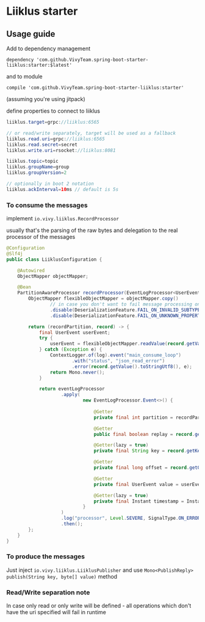 # Liiklus starter

## Usage guide

Add to dependency management

`dependency 'com.github.VivyTeam.spring-boot-starter-liiklus:starter:$latest'`

and to module 

`compile 'com.github.VivyTeam.spring-boot-starter-liiklus:starter'`

(assuming you're using jitpack)

define properties to connect to liiklus

```java
liiklus.target=grpc://liiklus:6565

// or read/write separately, target will be used as a fallback
liiklus.read.uri=grpc://liiklus:6565
liiklus.read.secret=secret
liiklus.write.uri=rsocket://liiklus:8081

liiklus.topic=topic
liiklus.groupName=group
liiklus.groupVersion=2

// optionally in boot 2 notation
liiklus.ackInterval=10ms // default is 5s
```

### To consume the messages
implement `io.vivy.liiklus.RecordProcessor`

usually that's the parsing of the raw bytes and delegation to the real processor of the messages

```java
@Configuration
@Slf4j
public class LiiklusConfiguration {

    @Autowired
    ObjectMapper objectMapper;

    @Bean
    PartitionAwareProcessor recordProcessor(EventLogProcessor<UserEvent> eventLogProcessor) {
        ObjectMapper flexibleObjectMapper = objectMapper.copy()
                // in case you don't want to fail message processing on parse
                .disable(DeserializationFeature.FAIL_ON_INVALID_SUBTYPE)
                .disable(DeserializationFeature.FAIL_ON_UNKNOWN_PROPERTIES);

        return (recordPartition, record) -> {
            final UserEvent userEvent;
            try {
                userEvent = flexibleObjectMapper.readValue(record.getValue().toByteArray(), UserEvent.class);
            } catch (Exception e) {
                ContextLogger.of(log).event("main_consume_loop")
                        .with("status", "json_read_error")
                        .error(record.getValue().toStringUtf8(), e);
                return Mono.never();
            }

            return eventLogProcessor
                    .apply(
                            new EventLogProcessor.Event<>() {
                                
                                @Getter
                                private final int partition = recordPartition;

                                @Getter
                                public final boolean replay = record.getReplay();

                                @Getter(lazy = true)
                                private final String key = record.getKey().toStringUtf8();

                                @Getter
                                private final long offset = record.getOffset();

                                @Getter
                                private final UserEvent value = userEvent;

                                @Getter(lazy = true)
                                private final Instant timestamp = Instant.ofEpochMilli(Timestamps.toMillis(record.getTimestamp()));
                            }
                    )
                    .log("processor", Level.SEVERE, SignalType.ON_ERROR)
                    .then();
        };
    }
}
```

### To produce the messages

Just inject `io.vivy.liiklus.LiiklusPublisher` and use `Mono<PublishReply> publish(String key, byte[] value)` method

### Read/Write separation note

In case only read or only write will be defined - all operations which don't have the uri specified will fail in runtime 
